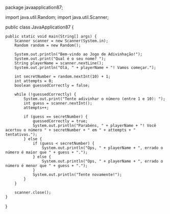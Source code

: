 
package javaapplication87;

import java.util.Random;
import java.util.Scanner;

public class JavaApplication87 {

    public static void main(String[] args) {
        Scanner scanner = new Scanner(System.in);
        Random random = new Random();

        System.out.println("Bem-vindo ao Jogo de Adivinhação!");
        System.out.print("Qual é o seu nome? ");
        String playerName = scanner.nextLine();
        System.out.println("Olá, " + playerName + "! Vamos começar.");

        int secretNumber = random.nextInt(10) + 1;
        int attempts = 0;
        boolean guessedCorrectly = false;

        while (!guessedCorrectly) {
            System.out.print("Tente adivinhar o número (entre 1 e 10): ");
            int guess = scanner.nextInt();
            attempts++;

            if (guess == secretNumber) {
                guessedCorrectly = true;
                System.out.println("Parabéns, " + playerName + "! Você acertou o número " + secretNumber + " em " + attempts + " tentativas.");
            } else {
                if (guess < secretNumber) {
                    System.out.println("Ops, " + playerName + ", errado o número é maior que " + guess + ".");
                } else {
                    System.out.println("Ops, " + playerName + ", errado o número é menor que " + guess + ".");
                }
                System.out.println("Tente novamente!");
            }
        }

        scanner.close();
    }
}
